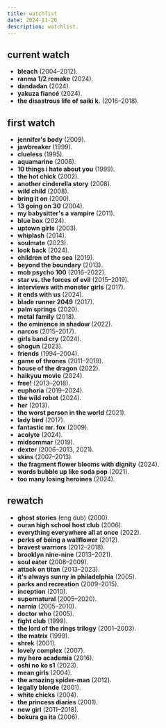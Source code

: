 ```yaml
---
title: watchlist
date: 2024-11-20
description: watchlist.
---
```


## current watch  

- **bleach** (2004–2012).  
- **ranma 1/2 remake** (2024).  
- **dandadan** (2024).  
- **yakuza fiancé** (2024).  
- **the disastrous life of saiki k.** (2016–2018).

## first watch  

- **jennifer's body** (2009).  
- **jawbreaker** (1999).  
- **clueless** (1995).  
- **aquamarine** (2006).  
- **10 things i hate about you** (1999).  
- **the hot chick** (2002).  
- **another cinderella story** (2008).  
- **wild child** (2008).  
- **bring it on** (2000).  
- **13 going on 30** (2004).  
- **my babysitter's a vampire** (2011).  
- **blue box** (2024).  
- **uptown girls** (2003).  
- **whiplash** (2014).  
- **soulmate** (2023).  
- **look back** (2024).  
- **children of the sea** (2019).  
- **beyond the boundary** (2013).  
- **mob psycho 100** (2016–2022).  
- **star vs. the forces of evil** (2015–2019).  
- **interviews with monster girls** (2017).  
- **it ends with us** (2024).  
- **blade runner 2049** (2017).  
- **palm springs** (2020).  
- **metal family** (2018).
- **the eminence in shadow** (2022).  
- **narcos** (2015–2017).  
- **girls band cry** (2024).  
- **shogun** (2023).  
- **friends** (1994–2004).  
- **game of thrones** (2011–2019).  
- **house of the dragon** (2022).  
- **haikyuu movie** (2024).  
- **free!** (2013–2018).  
- **euphoria** (2019–2024).  
- **the wild robot** (2024).  
- **her** (2013).  
- **the worst person in the world** (2021).  
- **lady bird** (2017).  
- **fantastic mr. fox** (2009).  
- **acolyte** (2024).  
- **midsommar** (2019).  
- **dexter** (2006–2013, 2021).  
- **skins** (2007–2013).  
- **the fragment flower blooms with dignity** (2024).  
- **words bubble up like soda pop** (2021).  
- **too many losing heroines** (2024).

## rewatch  

- **ghost stories** (eng dub) (2000).  
- **ouran high school host club** (2006).  
- **everything everywhere all at once** (2022).  
- **perks of being a wallflower** (2012).  
- **bravest warriors** (2012–2018).  
- **brooklyn nine-nine** (2013–2021).  
- **soul eater** (2008–2009).  
- **attack on titan** (2013–2023).  
- **it's always sunny in philadelphia** (2005).  
- **parks and recreation** (2009–2015).  
- **inception** (2010).  
- **supernatural** (2005–2020).  
- **narnia** (2005–2010).  
- **doctor who** (2005).  
- **fight club** (1999).  
- **the lord of the rings trilogy** (2001–2003).  
- **the matrix** (1999).  
- **shrek** (2001).  
- **lovely complex** (2007).  
- **my hero academia** (2016).  
- **oshi no ko s1** (2023).  
- **mean girls** (2004).  
- **the amazing spider-man** (2012).  
- **legally blonde** (2001).  
- **white chicks** (2004).  
- **the princess diaries** (2001).  
- **new girl** (2011–2018).  
- **bokura ga ita** (2006).  

